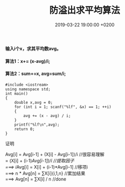 ﻿---
layout: post
title:  "防溢出求平均算法"
date:   2019-03-22 19:00:00 +0200
categories: 算法
---
#### 输入i个x，求其平均数avg。
#### 算法1：x+= (x-avg)/i;
#### 算法2：sum+=x, avg=sum/i;
```
#include <iostream>
using namespace std;
int main()
{
	double x,avg = 0;
	for (int i = 1; scanf("%lf", &x) == 1; ++i)
	{
		avg += (x - avg) / i;
	}
	printf("%lf\n",avg);
	return 0;
}
```
证明

Avg[i] = Avg[i-1] + (X[i] - Avg[i-1])/i //很容易理解  
= (X[i] + (i-1)*Avg[i-1])/i //提取因子  
===> i*Avg[i] = X[i] + (i-1)*Avg[i-1] //移项i  
===> n * Avg[n] = ∑X[i]{i,1,n} //累加结果  
===> Avg[n] = ∑X[i] / n //done  

